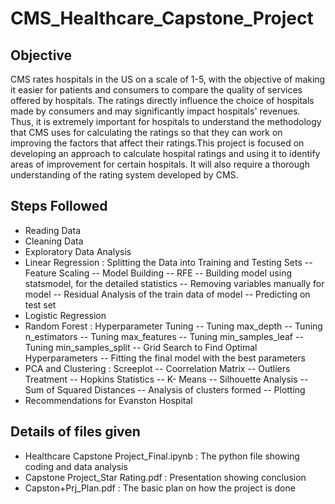# CMS_Healthcare_Capstone_Project
## Objective
CMS rates hospitals in the US on a scale of 1-5, with the objective of making it easier for patients and consumers to compare the quality of services offered by hospitals.
The ratings directly influence the choice of hospitals made by consumers and may significantly impact hospitals' revenues. Thus, it is extremely important for hospitals to understand the methodology that CMS uses for calculating the ratings so that they can work on improving the factors that affect their ratings.This project is focused on developing an approach to calculate hospital ratings and using it to identify areas of improvement for certain hospitals. It will also require a thorough understanding of the rating system developed by CMS.
## Steps Followed
- Reading Data
- Cleaning Data
- Exploratory Data Analysis
- Linear Regression
: Splitting the Data into Training and Testing Sets
-- Feature Scaling
-- Model Building
-- RFE
-- Building model using statsmodel, for the detailed statistics
-- Removing variables manually for model
-- Residual Analysis of the train data of model
-- Predicting on test set
- Logistic Regression
- Random Forest
: Hyperparameter Tuning
-- Tuning max_depth
-- Tuning n_estimators
-- Tuning max_features
-- Tuning min_samples_leaf
-- Tuning min_samples_split
-- Grid Search to Find Optimal Hyperparameters
-- Fitting the final model with the best parameters
- PCA and Clustering
: Screeplot
-- Coorrelation Matrix
-- Outliers Treatment
-- Hopkins Statistics
-- K- Means
-- Silhouette Analysis
-- Sum of Squared Distances
-- Analysis of clusters formed
-- Plotting
- Recommendations for Evanston Hospital
## Details of files given
- Healthcare Capstone Project_Final.ipynb : The python file showing coding and data analysis
- Capstone Project_Star Rating.pdf : Presentation showing conclusion
- Capston+Prj_Plan.pdf : The basic plan on how the project is done
